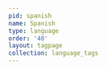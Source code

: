 ```yaml
---
pid: spanish
name: Spanish
type: language
order: '40'
layout: tagpage
collection: language_tags
---
```

